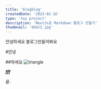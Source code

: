 ```yaml
---
title: 'blogblog'
createdDate: '2023-02-16'
type: 'toy project'
description: 'NextJs로 Markdown 블로그 만들기'
thumbnail: 'ddat2.jpg'
---
```


안녕하세요
블로그만들어봐요

#안녕

##하세요
![triangle](/assets/cardTmp.jpg)

**_fff_**

끝.
